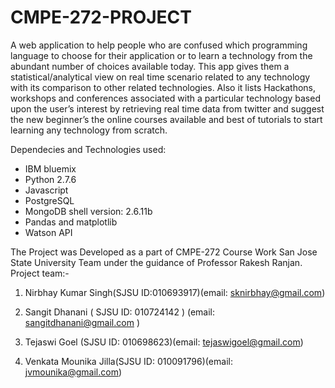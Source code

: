 # CMPE-272-PROJECT

A web application to help people who are confused which programming language to choose for their application or to learn a technology from the abundant number of choices available today. This app gives them a statistical/analytical view on real time scenario related to any technology with its comparison to other related technologies. Also it lists Hackathons, workshops and conferences associated with a particular technology based upon the user’s interest by retrieving real time data from twitter and suggest the new beginner’s the online courses available and best of tutorials to start learning any technology from scratch.

Dependecies and Technologies used: 

*  IBM bluemix
*  Python 2.7.6 
*  Javascript 
*  PostgreSQL
*  MongoDB shell version: 2.6.11b 
*  Pandas and matplotlib 
*  Watson API


The Project was Developed as a part of CMPE-272 Course Work San Jose State University Team under the guidance of Professor Rakesh Ranjan.
Project team:-

1. Nirbhay Kumar Singh(SJSU ID:010693917)(email: sknirbhay@gmail.com)

2. Sangit Dhanani ( SJSU ID: 010724142 ) (email: sangitdhanani@gmail.com )

3. Tejaswi Goel (SJSU ID: 010698623)(email: tejaswigoel@gmail.com)

4. Venkata Mounika Jilla(SJSU ID: 010091796)(email: jvmounika@gmail.com)





